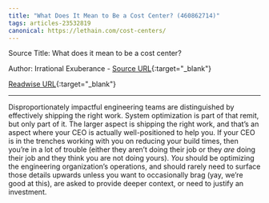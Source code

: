 ```yaml
---
title: "What Does It Mean to Be a Cost Center? (460862714)"
tags: articles-23532819
canonical: https://lethain.com/cost-centers/
---
```


Source Title: What does it mean to be a cost center?

Author: Irrational Exuberance - [Source URL](https://lethain.com/cost-centers/){:target="_blank"}

[Readwise URL](https://readwise.io/open/460862714){:target="_blank"}

---

Disproportionately impactful engineering teams are distinguished by effectively shipping the right work. System optimization is part of that remit, but only part of it. The larger aspect is shipping the right work, and that’s an aspect where your CEO is actually well-positioned to help you. If your CEO is in the trenches working with you on reducing your build times, then you’re in a lot of trouble (either they aren’t doing their job or they *are* doing their job and they think you are not doing yours). *You* should be optimizing the engineering organization’s operations, and should rarely need to surface those details upwards unless you want to occasionally brag (yay, we’re good at this), are asked to provide deeper context, or need to justify an investment.
